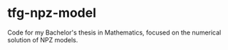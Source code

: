 # tfg-npz-model
Code for my Bachelor's thesis in Mathematics, focused on the numerical solution of NPZ models.
